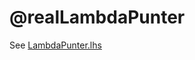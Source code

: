 @realLambdaPunter
===

See [LambdaPunter.lhs](https://github.com/wenkokke/realLambdaPunter/blob/master/src/LambdaPunter.md)
